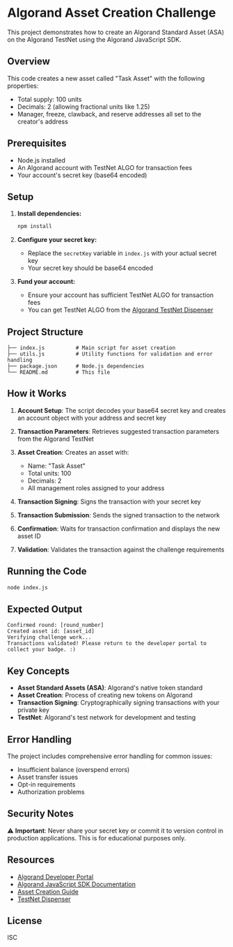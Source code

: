 
# Algorand Asset Creation Challenge

This project demonstrates how to create an Algorand Standard Asset (ASA) on the Algorand TestNet using the Algorand JavaScript SDK.

## Overview

This code creates a new asset called "Task Asset" with the following properties:
- Total supply: 100 units
- Decimals: 2 (allowing fractional units like 1.25)
- Manager, freeze, clawback, and reserve addresses all set to the creator's address

## Prerequisites

- Node.js installed
- An Algorand account with TestNet ALGO for transaction fees
- Your account's secret key (base64 encoded)

## Setup

1. **Install dependencies:**
   ```bash
   npm install
   ```

2. **Configure your secret key:**
   - Replace the `secretKey` variable in `index.js` with your actual secret key
   - Your secret key should be base64 encoded

3. **Fund your account:**
   - Ensure your account has sufficient TestNet ALGO for transaction fees
   - You can get TestNet ALGO from the [Algorand TestNet Dispenser](https://dispenser.testnet.aws.algodev.network/)

## Project Structure

```
├── index.js          # Main script for asset creation
├── utils.js          # Utility functions for validation and error handling
├── package.json      # Node.js dependencies
└── README.md         # This file
```

## How it Works

1. **Account Setup**: The script decodes your base64 secret key and creates an account object with your address and secret key

2. **Transaction Parameters**: Retrieves suggested transaction parameters from the Algorand TestNet

3. **Asset Creation**: Creates an asset with:
   - Name: "Task Asset"
   - Total units: 100
   - Decimals: 2
   - All management roles assigned to your address

4. **Transaction Signing**: Signs the transaction with your secret key

5. **Transaction Submission**: Sends the signed transaction to the network

6. **Confirmation**: Waits for transaction confirmation and displays the new asset ID

7. **Validation**: Validates the transaction against the challenge requirements

## Running the Code

```bash
node index.js
```

## Expected Output

```
Confirmed round: [round_number]
Created asset id: [asset_id]
Verifying challenge work...
Transactions validated! Please return to the developer portal to collect your badge. :)
```

## Key Concepts

- **Asset Standard Assets (ASA)**: Algorand's native token standard
- **Asset Creation**: Process of creating new tokens on Algorand
- **Transaction Signing**: Cryptographically signing transactions with your private key
- **TestNet**: Algorand's test network for development and testing

## Error Handling

The project includes comprehensive error handling for common issues:
- Insufficient balance (overspend errors)
- Asset transfer issues
- Opt-in requirements
- Authorization problems

## Security Notes

⚠️ **Important**: Never share your secret key or commit it to version control in production applications. This is for educational purposes only.

## Resources

- [Algorand Developer Portal](https://developer.algorand.org/)
- [Algorand JavaScript SDK Documentation](https://algorand.github.io/js-algorand-sdk/)
- [Asset Creation Guide](https://developer.algorand.org/docs/get-details/asa/)
- [TestNet Dispenser](https://dispenser.testnet.aws.algodev.network/)

## License

ISC
